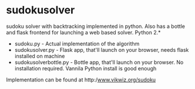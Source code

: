 # sudokusolver
sudoku solver with backtracking implemented in python. Also has a bottle and flask frontend for launching a web based solver.
Python 2.*
* sudoku.py - Actual implementation of the algorithm 
* sudokusolver.py - Flask app, that'll launch on your browser, needs flask installed on machine
* sudokusolverbottle.py - Bottle app, that'll launch on your browser. No installation required. Vannila Python install is good enough

Implementation can be found at http:/www.vikwiz.org/sudoku
